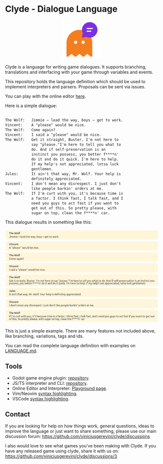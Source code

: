 # Clyde - Dialogue Language

<p align="center"><img src="icon.png" alt=/></p>

Clyde is a language for writing game dialogues. It supports branching, translations and interfacing with your game through variables and events.

This repository holds the language definition which should be used to implement interpreters and parsers. Proposals can be sent via issues.

You can play with the online editor [here](https://viniciusgerevini.github.io/clyde-js/).

Here is a simple dialogue:
```

The Wolf:   Jimmie – lead the way, boys – get to work.
Vincent:    A "please" would be nice.
The Wolf:   Come again?
Vincent:    I said a "please" would be nice.
The Wolf:   Get it straight, Buster. I'm not here to
            say "please."I'm here to tell you what to
            do. And if self-preservation is an
            instinct you possess, you better f****n'
            do it and do it quick. I'm here to help.
            If my help's not appreciated, lotsa luck
            gentlemen.
Jules:      It ain't that way, Mr. Wolf. Your help is
            definitely appreciated.
Vincent:    I don't mean any disrespect. I just don't
            like people barkin' orders at me.
The Wolf:   If I'm curt with you, it's because time is
            a factor. I think fast, I talk fast, and I
            need you guys to act fast if you want to
            get out of this. So pretty please, with
            sugar on top, clean the f****n' car.
```
This dialogue results in something like this:

![Clyde interpreted dialogue sample](clyde_readme_sample.png "Clyde dialogue sample")


This is just a simple example. There are many features not included above, like branching, variations, tags and ids.

You can read the complete language definition with examples on [LANGUAGE.md](./LANGUAGE.md).

## Tools

- Godot game engine plugin: [repository](https://github.com/viniciusgerevini/godot-clyde-dialogue).
- JS/TS interpreter and CLI: [repository](https://github.com/viniciusgerevini/clyde-js).
- Online Editor and Interpreter: [Playground page](https://viniciusgerevini.github.io/clyde-js/).
- Vim/Neovim [syntax highlighting](https://github.com/viniciusgerevini/clyde.vim).
- VSCode [syntax highlighting](https://github.com/viniciusgerevini/vscode-clyde).

## Contact

If you are looking for help on how things work, general questions, ideas to improve the language or just want to share something, please use our main discussion forum: https://github.com/viniciusgerevini/clyde/discussions

I also would love to see what games you've been making with Clyde. If you have any released game using clyde, share it with us on: https://github.com/viniciusgerevini/clyde/discussions/3
